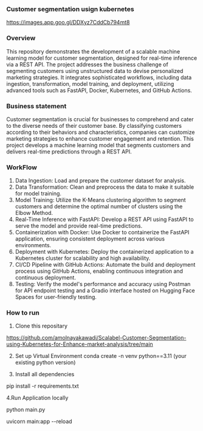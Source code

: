 ### Customer segmentation usign kubernetes

https://images.app.goo.gl/DDXyz7CddCb794mt8

### Overview

This repository demonstrates the development of a scalable machine learning model for customer segmentation, designed for real-time inference via a REST API. The project addresses the business challenge of segmenting customers using unstructured data to devise personalized marketing strategies. It integrates sophisticated workflows, including data ingestion, transformation, model training, and deployment, utilizing advanced tools such as FastAPI, Docker, Kubernetes, and GitHub Actions.

### Business statement

Customer segmentation is crucial for businesses to comprehend and cater to the diverse needs of their customer base. By classifying customers according to their behaviors and characteristics, companies can customize marketing strategies to enhance customer engagement and retention. This project develops a machine learning model that segments customers and delivers real-time predictions through a REST API.

### WorkFlow

1. Data Ingestion: Load and prepare the customer dataset for analysis.
2. Data Transformation: Clean and preprocess the data to make it suitable for model training.
3. Model Training: Utilize the K-Means clustering algorithm to segment customers and determine the optimal number of clusters using the Elbow Method.
4. Real-Time Inference with FastAPI: Develop a REST API using FastAPI to serve the model and provide real-time predictions.
5. Containerization with Docker: Use Docker to containerize the FastAPI application, ensuring consistent deployment across various environments.
6. Deployment with Kubernetes: Deploy the containerized application to a Kubernetes cluster for scalability and high availability.
7. CI/CD Pipeline with GitHub Actions: Automate the build and deployment process using GitHub Actions, enabling continuous integration and continuous deployment.
8. Testing: Verify the model's performance and accuracy using Postman for API endpoint testing and a Gradio interface hosted on Hugging Face Spaces for user-friendly testing.


### How to run 

1. Clone this repositary

https://github.com/amolnayakawadi/Scalabel-Customer-Segmentation-using-Kubernetes-for-Enhance-market-analysis/tree/main

2. Set up Virtual Environment
conda create -n venv python==3.11 (your existing python version)

3. Install all dependencies 

pip install -r requirements.txt

4.Run Application locally 

python main.py 

uvicorn main:app --reload

